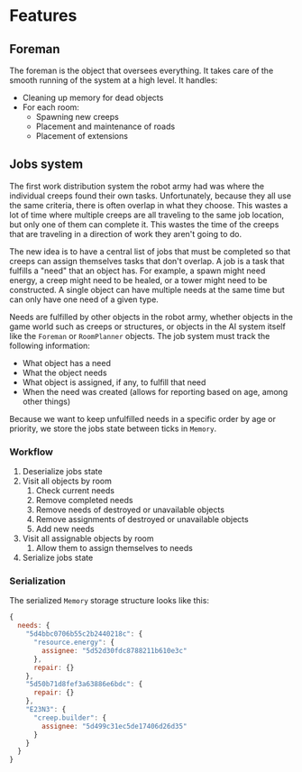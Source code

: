 # Features

## Foreman

The foreman is the object that oversees everything. It takes care of the smooth running of the system at a high level. It handles:

* Cleaning up memory for dead objects
* For each room:
    * Spawning new creeps
    * Placement and maintenance of roads
    * Placement of extensions

## Jobs system

The first work distribution system the robot army had was where the individual creeps found their own tasks. Unfortunately, because they all use the same criteria, there is often overlap in what they choose. This wastes a lot of time where multiple creeps are all traveling to the same job location, but only one of them can complete it. This wastes the time of the creeps that are traveling in a direction of work they aren't going to do.

The new idea is to have a central list of jobs that must be completed so that creeps can assign themselves tasks that don't overlap. A job is a task that fulfills a "need" that an object has. For example, a spawn might need energy, a creep might need to be healed, or a tower might need to be constructed. A single object can have multiple needs at the same time but can only have one need of a given type.

Needs are fulfilled by other objects in the robot army, whether objects in the game world such as creeps or structures, or objects in the AI system itself like the `Foreman` or `RoomPlanner` objects. The job system must track the following information:

* What object has a need
* What the object needs
* What object is assigned, if any, to fulfill that need
* When the need was created (allows for reporting based on age, among other things)

Because we want to keep unfulfilled needs in a specific order by age or priority, we store the jobs state between ticks in `Memory`.

### Workflow

1. Deserialize jobs state
1. Visit all objects by room
    1. Check current needs
    1. Remove completed needs
    1. Remove needs of destroyed or unavailable objects
    1. Remove assignments of destroyed or unavailable objects
    1. Add new needs
1. Visit all assignable objects by room
    1. Allow them to assign themselves to needs
1. Serialize jobs state

### Serialization

The serialized `Memory` storage structure looks like this:

```javascript
{
  needs: {
    "5d4bbc0706b55c2b2440218c": {
      "resource.energy": {
        assignee: "5d52d30fdc8788211b610e3c"
      },
      repair: {}
    },
    "5d50b71d8fef3a63886e6bdc": {
      repair: {}
    },
    "E23N3": {
      "creep.builder": {
        assignee: "5d499c31ec5de17406d26d35"
      }
    }
  }
}
```
